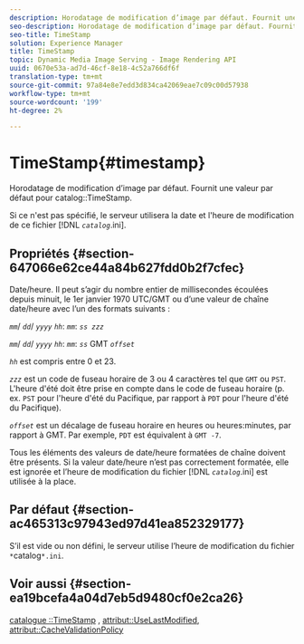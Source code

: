 ```yaml
---
description: Horodatage de modification d’image par défaut. Fournit une valeur par défaut pour catalog TimeStamp.
seo-description: Horodatage de modification d’image par défaut. Fournit une valeur par défaut pour catalog TimeStamp.
seo-title: TimeStamp
solution: Experience Manager
title: TimeStamp
topic: Dynamic Media Image Serving - Image Rendering API
uuid: 0670e53a-ad7d-46cf-8e18-4c52a766df6f
translation-type: tm+mt
source-git-commit: 97a84e8e7edd3d834ca42069eae7c09c00d57938
workflow-type: tm+mt
source-wordcount: '199'
ht-degree: 2%

---
```



# TimeStamp{#timestamp}

Horodatage de modification d’image par défaut. Fournit une valeur par défaut pour catalog::TimeStamp.

Si ce n&#39;est pas spécifié, le serveur utilisera la date et l&#39;heure de modification de ce fichier [!DNL *`catalog`*.ini].

## Propriétés {#section-647066e62ce44a84b627fdd0b2f7cfec}

Date/heure. Il peut s’agir du nombre entier de millisecondes écoulées depuis minuit, le 1er janvier 1970 UTC/GMT ou d’une valeur de chaîne date/heure avec l’un des formats suivants :

*`mm`*/  *`dd`*/  *`yyyy`* *`hh`*:  *`mm`*:  *`ss zzz`*

*`mm`*/  *`dd`*/  *`yyyy`* *`hh`*:  *`mm`*:  *`ss`* GMT  *`offset`*

*`hh`* est compris entre 0 et 23.

*`zzz`* est un code de fuseau horaire de 3 ou 4 caractères tel que  `GMT` ou  `PST`. L&#39;heure d&#39;été doit être prise en compte dans le code de fuseau horaire (p. ex. `PST` pour l&#39;heure d&#39;été du Pacifique, par rapport à `PDT` pour l&#39;heure d&#39;été du Pacifique).

*`offset`* est un décalage de fuseau horaire en heures ou heures:minutes, par rapport à GMT. Par exemple, `PDT` est équivalent à `GMT -7`.

Tous les éléments des valeurs de date/heure formatées de chaîne doivent être présents. Si la valeur date/heure n’est pas correctement formatée, elle est ignorée et l’heure de modification du fichier [!DNL *`catalog`*.ini] est utilisée à la place.

## Par défaut {#section-ac465313c97943ed97d41ea852329177}

S’il est vide ou non défini, le serveur utilise l’heure de modification du fichier `*`catalog`*.ini`.

## Voir aussi {#section-ea19bcefa4a04d7eb5d9480cf0e2ca26}

[catalogue ::TimeStamp](../../../../../is-api/image-catalog/image-serving-api-ref/c-image-catalog-reference/c-image-svg-data-reference/c-image-data-reference/r-timestamp-cat.md#reference-59a27b72f4cb4a53a3baba83214c4ded) ,  [attribut::UseLastModified](../../../../../is-api/image-catalog/image-serving-api-ref/c-image-catalog-reference/c-attributes-reference/r-uselastmodified.md#reference-73ecc421e6864a38aec5a4775f06b8e8),  [attribut::CacheValidationPolicy](../../../../../is-api/image-catalog/image-serving-api-ref/c-image-catalog-reference/c-attributes-reference/r-cachevalidationpolicy.md#reference-e55e52fd749041718a9af69fa2027b57)
